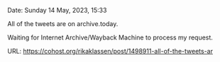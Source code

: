Date: Sunday 14 May, 2023, 15:33

All of the tweets are on archive.today.

Waiting for Internet Archive/Wayback Machine to process my request.

URL: https://cohost.org/rikaklassen/post/1498911-all-of-the-tweets-ar
